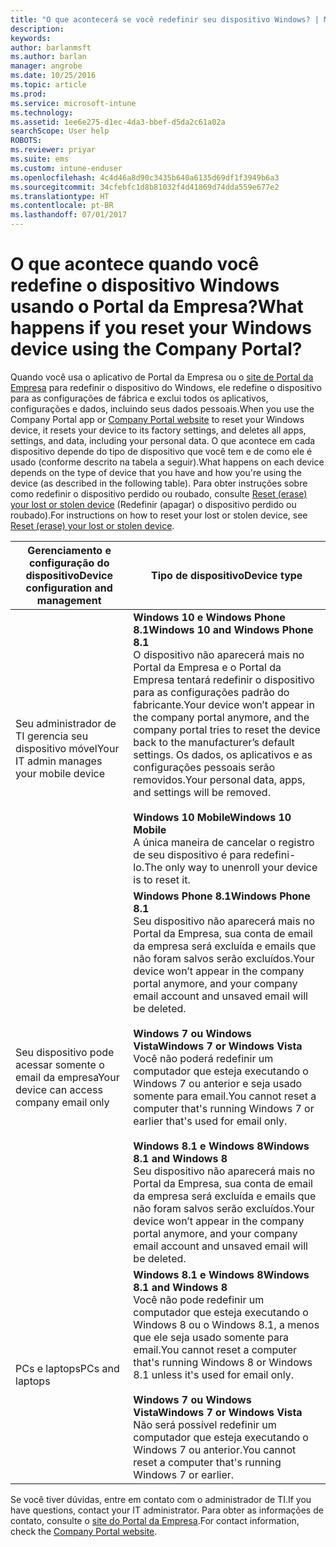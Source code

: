 ```yaml
---
title: "O que acontecerá se você redefinir seu dispositivo Windows? | Microsoft Docs"
description: 
keywords: 
author: barlanmsft
ms.author: barlan
manager: angrobe
ms.date: 10/25/2016
ms.topic: article
ms.prod: 
ms.service: microsoft-intune
ms.technology: 
ms.assetid: 1ee6e275-d1ec-4da3-bbef-d5da2c61a02a
searchScope: User help
ROBOTS: 
ms.reviewer: priyar
ms.suite: ems
ms.custom: intune-enduser
ms.openlocfilehash: 4c4d46a8d90c3435b640a6135d69df1f3949b6a3
ms.sourcegitcommit: 34cfebfc1d8b81032f4d41869d74dda559e677e2
ms.translationtype: HT
ms.contentlocale: pt-BR
ms.lasthandoff: 07/01/2017
---
```

# <span data-ttu-id="efefc-103">O que acontece quando você redefine o dispositivo Windows usando o Portal da Empresa?</span><span class="sxs-lookup"><span data-stu-id="efefc-103">What happens if you reset your Windows device using the Company Portal?</span></span>
<a id="what-happens-if-you-reset-your-windows-device-using-the-company-portal" class="xliff"></a>

<span data-ttu-id="efefc-104">Quando você usa o aplicativo de Portal da Empresa ou o [site de Portal da Empresa](reset-erase-your-device-cpwebsite.md) para redefinir o dispositivo do Windows, ele redefine o dispositivo para as configurações de fábrica e exclui todos os aplicativos, configurações e dados, incluindo seus dados pessoais.</span><span class="sxs-lookup"><span data-stu-id="efefc-104">When you use the Company Portal app or [Company Portal website](reset-erase-your-device-cpwebsite.md) to reset your Windows device, it resets your device to its factory settings, and deletes all apps, settings, and data, including your personal data.</span></span> <span data-ttu-id="efefc-105">O que acontece em cada dispositivo depende do tipo de dispositivo que você tem e de como ele é usado (conforme descrito na tabela a seguir).</span><span class="sxs-lookup"><span data-stu-id="efefc-105">What happens on each device depends on the type of device that you have and how you're using the device (as described in the following table).</span></span> <span data-ttu-id="efefc-106">Para obter instruções sobre como redefinir o dispositivo perdido ou roubado, consulte [Reset (erase) your lost or stolen device](reset-erase-your-device-cpwebsite.md) (Redefinir (apagar) o dispositivo perdido ou roubado).</span><span class="sxs-lookup"><span data-stu-id="efefc-106">For instructions on how to reset your lost or stolen device, see [Reset (erase) your lost or stolen device](reset-erase-your-device-cpwebsite.md).</span></span>

|<span data-ttu-id="efefc-107">Gerenciamento e configuração do dispositivo</span><span class="sxs-lookup"><span data-stu-id="efefc-107">Device configuration and management</span></span>|<span data-ttu-id="efefc-108">Tipo de dispositivo</span><span class="sxs-lookup"><span data-stu-id="efefc-108">Device type</span></span>|
|---------------------------------------|---------------|
|<span data-ttu-id="efefc-109">Seu administrador de TI gerencia seu dispositivo móvel</span><span class="sxs-lookup"><span data-stu-id="efefc-109">Your IT admin manages your mobile device</span></span>|<span data-ttu-id="efefc-110">**Windows 10 e Windows Phone 8.1**</span><span class="sxs-lookup"><span data-stu-id="efefc-110">**Windows 10 and Windows Phone 8.1**</span></span></br><span data-ttu-id="efefc-111">O dispositivo não aparecerá mais no Portal da Empresa e o Portal da Empresa tentará redefinir o dispositivo para as configurações padrão do fabricante.</span><span class="sxs-lookup"><span data-stu-id="efefc-111">Your device won’t appear in the company portal anymore, and the company portal tries to reset the device back to the manufacturer’s default settings.</span></span> <span data-ttu-id="efefc-112">Os dados, os aplicativos e as configurações pessoais serão removidos.</span><span class="sxs-lookup"><span data-stu-id="efefc-112">Your personal data, apps, and settings will be removed.</span></span> <br /><br /><span data-ttu-id="efefc-113">**Windows 10 Mobile**</span><span class="sxs-lookup"><span data-stu-id="efefc-113">**Windows 10 Mobile**</span></span></br><span data-ttu-id="efefc-114">A única maneira de cancelar o registro de seu dispositivo é para redefini-lo.</span><span class="sxs-lookup"><span data-stu-id="efefc-114">The only way to unenroll your device is to reset it.</span></span>|
|<span data-ttu-id="efefc-115">Seu dispositivo pode acessar somente o email da empresa</span><span class="sxs-lookup"><span data-stu-id="efefc-115">Your device can access company email only</span></span>|<span data-ttu-id="efefc-116">**Windows Phone 8.1**</span><span class="sxs-lookup"><span data-stu-id="efefc-116">**Windows Phone 8.1**</span></span><br /><span data-ttu-id="efefc-117">Seu dispositivo não aparecerá mais no Portal da Empresa, sua conta de email da empresa será excluída e emails que não foram salvos serão excluídos.</span><span class="sxs-lookup"><span data-stu-id="efefc-117">Your device won’t appear in the company portal anymore, and your company email account and unsaved email will be deleted.</span></span><br /><br /><span data-ttu-id="efefc-118">**Windows 7 ou Windows Vista**</span><span class="sxs-lookup"><span data-stu-id="efefc-118">**Windows 7 or Windows Vista**</span></span><br /><span data-ttu-id="efefc-119">Você não poderá redefinir um computador que esteja executando o Windows 7 ou anterior e seja usado somente para email.</span><span class="sxs-lookup"><span data-stu-id="efefc-119">You cannot reset a computer that's running Windows 7 or earlier that's used for email only.</span></span><br /><br /><span data-ttu-id="efefc-120">**Windows 8.1 e Windows 8**</span><span class="sxs-lookup"><span data-stu-id="efefc-120">**Windows 8.1 and Windows 8**</span></span><br /><span data-ttu-id="efefc-121">Seu dispositivo não aparecerá mais no Portal da Empresa, sua conta de email da empresa será excluída e emails que não foram salvos serão excluídos.</span><span class="sxs-lookup"><span data-stu-id="efefc-121">Your device won’t appear in the company portal anymore, and your company email account and unsaved email will be deleted.</span></span>|
|<span data-ttu-id="efefc-122">PCs e laptops</span><span class="sxs-lookup"><span data-stu-id="efefc-122">PCs and laptops</span></span>|<span data-ttu-id="efefc-123">**Windows 8.1 e Windows 8**</span><span class="sxs-lookup"><span data-stu-id="efefc-123">**Windows 8.1 and Windows 8**</span></span><br /><span data-ttu-id="efefc-124">Você não pode redefinir um computador que esteja executando o Windows 8 ou o Windows 8.1, a menos que ele seja usado somente para email.</span><span class="sxs-lookup"><span data-stu-id="efefc-124">You cannot reset a computer that's running Windows 8 or Windows 8.1 unless it's used for email only.</span></span><br /><br /><span data-ttu-id="efefc-125">**Windows 7 ou Windows Vista**</span><span class="sxs-lookup"><span data-stu-id="efefc-125">**Windows 7 or Windows Vista**</span></span><br /><span data-ttu-id="efefc-126">Não será possível redefinir um computador que esteja executando o Windows 7 ou anterior.</span><span class="sxs-lookup"><span data-stu-id="efefc-126">You cannot reset a computer that's running Windows 7 or earlier.</span></span>|

<span data-ttu-id="efefc-127">Se você tiver dúvidas, entre em contato com o administrador de TI.</span><span class="sxs-lookup"><span data-stu-id="efefc-127">If you have questions, contact your IT administrator.</span></span> <span data-ttu-id="efefc-128">Para obter as informações de contato, consulte o [site do Portal da Empresa](http://portal.manage.microsoft.com).</span><span class="sxs-lookup"><span data-stu-id="efefc-128">For contact information, check the [Company Portal website](http://portal.manage.microsoft.com).</span></span>

